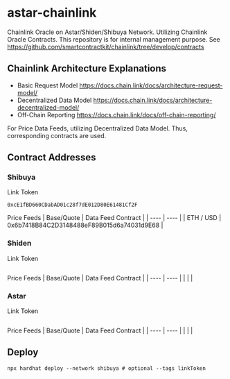 # astar-chainlink

Chainlink Oracle on Astar/Shiden/Shibuya Network.
Utilizing Chainlink Oracle Contracts. This repository is for internal management purpose.
See https://github.com/smartcontractkit/chainlink/tree/develop/contracts

## Chainlink Architecture Explanations
- Basic Request Model https://docs.chain.link/docs/architecture-request-model/
- Decentralized Data Model https://docs.chain.link/docs/architecture-decentralized-model/
- Off-Chain Reporting https://docs.chain.link/docs/off-chain-reporting/

For Price Data Feeds, utilizing Decentralized Data Model. Thus, corresponding contracts are used.

## Contract Addresses
### Shibuya
Link Token
```
0xcE1fBD660CDabAD01c28f7dE012D80E61481Cf2F
```

Price Feeds
|  Base/Quote  |  Data Feed Contract  |
| ---- | ---- |
|  ETH / USD  |  0x6b7418B84C2D3148488eF89B015d6a74031d9E68  |

### Shiden
Link Token
```

```

Price Feeds
|  Base/Quote  |  Data Feed Contract  |
| ---- | ---- |
|    |   |

### Astar
Link Token
```

```

Price Feeds
|  Base/Quote  |  Data Feed Contract  |
| ---- | ---- |
|    |   |


## Deploy
```
npx hardhat deploy --network shibuya # optional --tags linkToken
```
